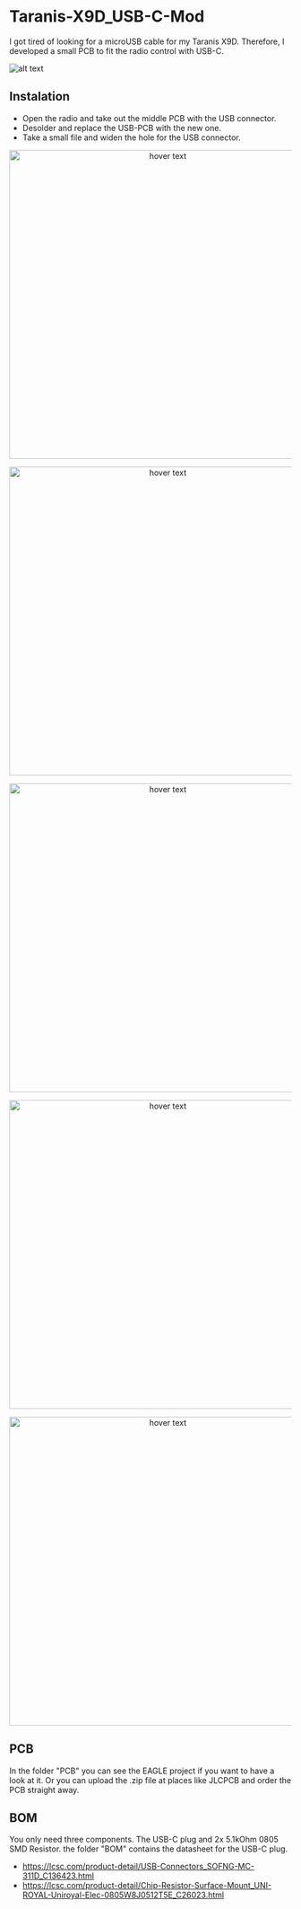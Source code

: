 # Taranis-X9D_USB-C-Mod
I got tired of looking for a microUSB cable for my Taranis X9D. Therefore, I developed a small PCB to fit the radio control with USB-C.

![alt text](https://github.com/Jens-Si/Taranis-X9D_USB-C-Mod/blob/main/pictures/PCB.png)


## Instalation
- Open the radio and take out the middle PCB with the USB connector.
- Desolder and replace the USB-PCB with the new one.
- Take a small file and widen the hole for the USB connector.

<p align="center">
  <img src="https://github.com/Jens-Si/Taranis-X9D_USB-C-Mod/blob/main/pictures/PCB-1.jpg" width="550" title="hover text">
</p>
<p align="center">
  <img src="https://github.com/Jens-Si/Taranis-X9D_USB-C-Mod/blob/main/pictures/PCB-2.jpg" width="550" title="hover text">
</p>
<p align="center">
  <img src="https://github.com/Jens-Si/Taranis-X9D_USB-C-Mod/blob/main/pictures/PCB-3.jpg" width="550" title="hover text">
</p>
<p align="center">
  <img src="https://github.com/Jens-Si/Taranis-X9D_USB-C-Mod/blob/main/pictures/PCB-4.jpeg" width="550" title="hover text">
</p>
<p align="center">
  <img src="https://github.com/Jens-Si/Taranis-X9D_USB-C-Mod/blob/main/pictures/PCB-5.jpg" width="550" title="hover text">
</p>

## PCB
In the folder "PCB" you can see the EAGLE project if you want to have a look at it. Or you can upload the .zip file at places like JLCPCB and order the PCB straight away.

## BOM
You only need three components. The USB-C plug and 2x 5.1kOhm 0805 SMD Resistor.
the folder "BOM" contains the datasheet for the USB-C plug.

- https://lcsc.com/product-detail/USB-Connectors_SOFNG-MC-311D_C136423.html
- https://lcsc.com/product-detail/Chip-Resistor-Surface-Mount_UNI-ROYAL-Uniroyal-Elec-0805W8J0512T5E_C26023.html

